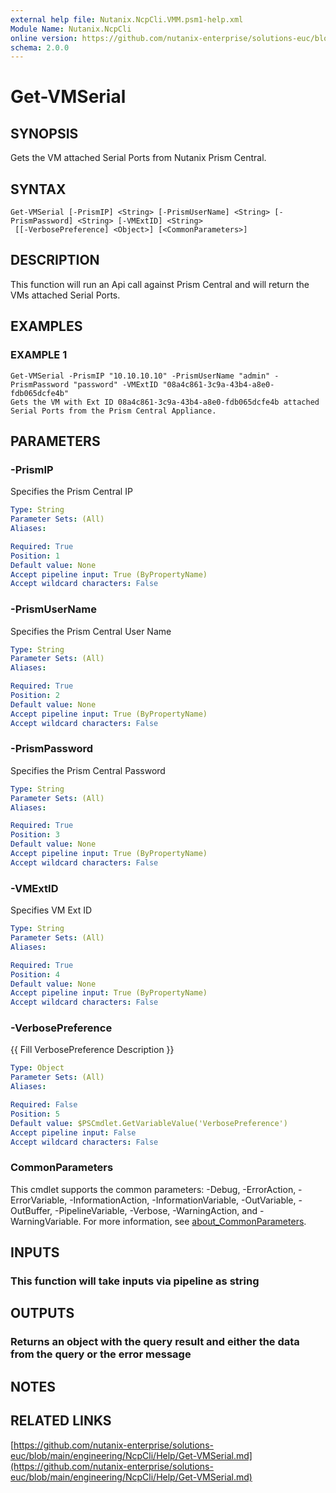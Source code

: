 ```yaml
---
external help file: Nutanix.NcpCli.VMM.psm1-help.xml
Module Name: Nutanix.NcpCli
online version: https://github.com/nutanix-enterprise/solutions-euc/blob/main/engineering/NcpCli/Help/Get-VMSerial.md
schema: 2.0.0
---
```


# Get-VMSerial

## SYNOPSIS
Gets the VM attached Serial Ports from Nutanix Prism Central.

## SYNTAX

```
Get-VMSerial [-PrismIP] <String> [-PrismUserName] <String> [-PrismPassword] <String> [-VMExtID] <String>
 [[-VerbosePreference] <Object>] [<CommonParameters>]
```

## DESCRIPTION
This function will run an Api call against Prism Central and will return the VMs attached Serial Ports.

## EXAMPLES

### EXAMPLE 1
```
Get-VMSerial -PrismIP "10.10.10.10" -PrismUserName "admin" -PrismPassword "password" -VMExtID "08a4c861-3c9a-43b4-a8e0-fdb065dcfe4b"
Gets the VM with Ext ID 08a4c861-3c9a-43b4-a8e0-fdb065dcfe4b attached Serial Ports from the Prism Central Appliance.
```

## PARAMETERS

### -PrismIP
Specifies the Prism Central IP

```yaml
Type: String
Parameter Sets: (All)
Aliases:

Required: True
Position: 1
Default value: None
Accept pipeline input: True (ByPropertyName)
Accept wildcard characters: False
```

### -PrismUserName
Specifies the Prism Central User Name

```yaml
Type: String
Parameter Sets: (All)
Aliases:

Required: True
Position: 2
Default value: None
Accept pipeline input: True (ByPropertyName)
Accept wildcard characters: False
```

### -PrismPassword
Specifies the Prism Central Password

```yaml
Type: String
Parameter Sets: (All)
Aliases:

Required: True
Position: 3
Default value: None
Accept pipeline input: True (ByPropertyName)
Accept wildcard characters: False
```

### -VMExtID
Specifies VM Ext ID

```yaml
Type: String
Parameter Sets: (All)
Aliases:

Required: True
Position: 4
Default value: None
Accept pipeline input: True (ByPropertyName)
Accept wildcard characters: False
```

### -VerbosePreference
{{ Fill VerbosePreference Description }}

```yaml
Type: Object
Parameter Sets: (All)
Aliases:

Required: False
Position: 5
Default value: $PSCmdlet.GetVariableValue('VerbosePreference')
Accept pipeline input: False
Accept wildcard characters: False
```

### CommonParameters
This cmdlet supports the common parameters: -Debug, -ErrorAction, -ErrorVariable, -InformationAction, -InformationVariable, -OutVariable, -OutBuffer, -PipelineVariable, -Verbose, -WarningAction, and -WarningVariable. For more information, see [about_CommonParameters](http://go.microsoft.com/fwlink/?LinkID=113216).

## INPUTS

### This function will take inputs via pipeline as string
## OUTPUTS

### Returns an object with the query result and either the data from the query or the error message
## NOTES

## RELATED LINKS

[https://github.com/nutanix-enterprise/solutions-euc/blob/main/engineering/NcpCli/Help/Get-VMSerial.md](https://github.com/nutanix-enterprise/solutions-euc/blob/main/engineering/NcpCli/Help/Get-VMSerial.md)

